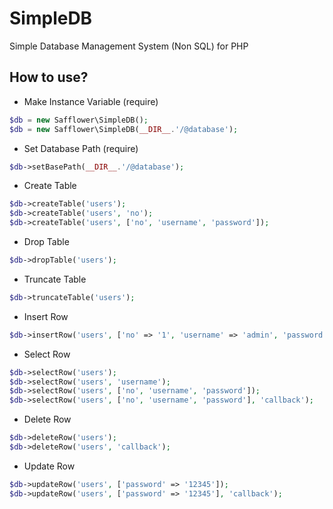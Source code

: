 # SimpleDB

Simple Database Management System (Non SQL) for PHP


## How to use?

- Make Instance Variable (require)
``` php
$db = new Safflower\SimpleDB();
$db = new Safflower\SimpleDB(__DIR__.'/@database');
```

- Set Database Path (require)
``` php
$db->setBasePath(__DIR__.'/@database');
```

- Create Table
``` php
$db->createTable('users');
$db->createTable('users', 'no');
$db->createTable('users', ['no', 'username', 'password']);
```

- Drop Table
``` php
$db->dropTable('users');
```

- Truncate Table
``` php
$db->truncateTable('users');
```

- Insert Row
``` php
$db->insertRow('users', ['no' => '1', 'username' => 'admin', 'password' => '12345']);
```

- Select Row
``` php
$db->selectRow('users');
$db->selectRow('users', 'username');
$db->selectRow('users', ['no', 'username', 'password']);
$db->selectRow('users', ['no', 'username', 'password'], 'callback');
```

- Delete Row
``` php
$db->deleteRow('users');
$db->deleteRow('users', 'callback');
```

- Update Row
``` php
$db->updateRow('users', ['password' => '12345']);
$db->updateRow('users', ['password' => '12345'], 'callback');
```
